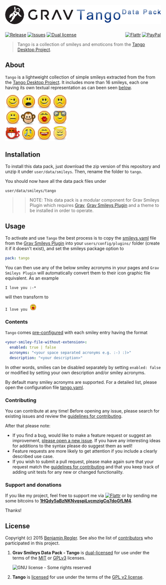 # [![Grav Smileys Data Pack - Tango](assets/logo.png)][project]

[![Release](https://img.shields.io/github/release/sommerregen/grav-data-smileys-tango.svg)][project] [![Issues](https://img.shields.io/github/issues/sommerregen/grav-data-smileys-tango.svg)][issues] [![Dual license](https://img.shields.io/badge/dual%20license-MIT%2FGPL-blue.svg)](LICENSE "License") <span style="float:right;">[![Flattr](https://api.flattr.com/button/flattr-badge-large.png)][flattr] [![PayPal](https://www.paypal.com/en_US/i/btn/btn_donate_SM.gif)][paypal]</span>

> Tango is a collection of smileys and emoticons from the [Tango Desktop Project](http://tango.freedesktop.org/).

## About

`Tango` is a lightweight collection of simple smileys extracted from the from the [Tango Desktop Project](http://tango.freedesktop.org/). It includes more than 16 smileys, each one having its own textual representation as can been seen [below](#contents).

![Screenshot Tango](assets/screenshot.png "Tango Preview")

## Installation

To install this data pack, just download the zip version of this repository and unzip it under `user/data/smileys`. Then, rename the folder to `tango`.

You should now have all the data pack files under

	user/data/smileys/tango

>> NOTE: This data pack is a modular component for Grav Smileys Plugin which requires [Grav](http://github.com/getgrav/grav), [Grav Smileys Plugin](https://github.com/sommerregen/grav-plugin-smileys) and a theme to be installed in order to operate.

## Usage

To activate and use `Tango` the best process is to copy the [smileys.yaml](https://github.com/sommerregen/grav-plugin-smileys/smileys.yaml) file from the [Grav Smileys Plugin](https://github.com/sommerregen/grav-plugin-smileys) into your `users/config/plugins/` folder (create it if it doesn't exist), and  set the smileys package option to

```yaml
pack: tango
```

You can then use any of the below smiley acronyms in your pages and `Grav Smileys Plugin` will automatically convert them to their icon graphic file equivalent. As an example

```
I love you :-*
```

will then transform to

<code>I love you ![:-*](kiss.png "kiss :-*")</code>

### Contents

`Tango` comes [pre-configured](tango.yaml) with each smiley entry having the format

```yaml
<your-smiley-file-without-extension>:
  enabled: true | false
  acronyms: "<your space separated acronyms e.g. :-) :)>"
  description: "<your description>"
```

In other words, smilies can be disabled separately by setting `enabled: false` or modified by setting your own description and/or smiley acronyms.

By default many smiley acronyms are supported. For a detailed list, please open the configuration file [tango.yaml](tango.yaml).

### Contributing

You can contribute at any time! Before opening any issue, please search for existing issues and review the [guidelines for contributing](CONTRIBUTING.md).

After that please note:

* If you find a bug, would like to make a feature request or suggest an improvement, [please open a new issue][issues]. If you have any interesting ideas for additions to the syntax please do suggest them as well!
* Feature requests are more likely to get attention if you include a clearly described use case.
* If you wish to submit a pull request, please make again sure that your request match the [guidelines for contributing](CONTRIBUTING.md) and that you keep track of adding unit tests for any new or changed functionality.

### Support and donations

If you like my project, feel free to support me via [![Flattr](https://api.flattr.com/button/flattr-badge-large.png)][flattr] or by sending me some bitcoins to [**1HQdy5aBzNKNvqspiLvcmzigCq7doGfLM4**][bitcoin].

Thanks!

## License

Copyright (c) 2015 [Benjamin Regler][github]. See also the list of [contributors] who participated in this project.

1. **Grav Smileys Data Pack - Tango** is [dual-licensed](LICENSE) for use under the terms of the [MIT][mit-license] or [GPLv3][gpl-license] licenses.

    ![GNU license - Some rights reserved][gnu]

2. **Tango** is [licensed](TANGO.LICENSE) for use under the terms of the [GPL v2 license][gpl2-license].

[github]: https://github.com/sommerregen/ "GitHub account from Benjamin Regler"
[gpl-license]: http://opensource.org/licenses/GPL-3.0 "GPLv3 license"
[gpl2-license]: http://opensource.org/licenses/GPL-2.0 "GPLv2 license"
[mit-license]: http://www.opensource.org/licenses/mit-license.php "MIT license"

[flattr]: https://flattr.com/submit/auto?user_id=Sommerregen&url=https://github.com/sommerregen/grav-data-smileys-tango "Flatter my GitHub project"
[paypal]: https://www.paypal.com/cgi-bin/webscr?cmd=_s-xclick&hosted_button_id=SYFNP82USG3RN "Donate for my GitHub project using PayPal"
[bitcoin]: bitcoin:1HQdy5aBzNKNvqspiLvcmzigCq7doGfLM4?label=GitHub%20project "Donate for my GitHub project using BitCoin"
[gnu]: https://upload.wikimedia.org/wikipedia/commons/thumb/3/33/License_icon-gpl-88x31.svg/88px-License_icon-gpl-88x31.svg.png "GNU license - Some rights reserved"

[project]: https://github.com/sommerregen/grav-data-smileys-tango
[issues]: https://github.com/sommerregen/grav-data-smileys-tango/issues "GitHub Issues for Grav Smileys Data Pack -- Tango"
[contributors]: https://github.com/sommerregen/grav-data-smileys-tango/graphs/contributors "List of contributors of the project"
